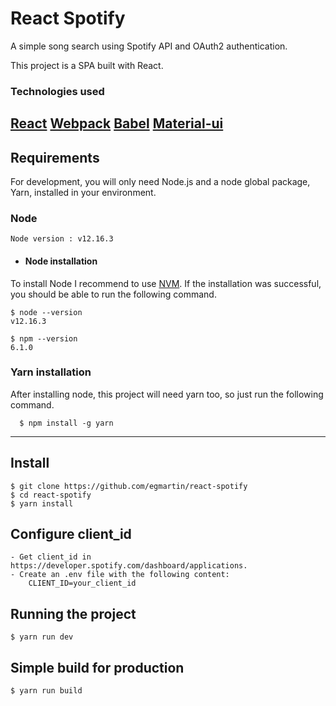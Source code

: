 # React Spotify

A simple song search using Spotify API and OAuth2 authentication. 

This project is a SPA built with React.

### Technologies used
  [React](https://es.reactjs.org/)
  [Webpack](https://webpack.js.org/)
  [Babel](https://babeljs.io/)
  [Material-ui](https://material-ui.com/es/)
---
## Requirements

For development, you will only need Node.js  and a node global package, Yarn, installed in your environment.

### Node
    Node version : v12.16.3
- #### Node installation

To install Node I recommend to use [NVM](https://github.com/nvm-sh/nvm). 
If the installation was successful, you should be able to run the following command.

    $ node --version
    v12.16.3

    $ npm --version
    6.1.0

###
### Yarn installation
  After installing node, this project will need yarn too, so just run the following command.

      $ npm install -g yarn

---

## Install

    $ git clone https://github.com/egmartin/react-spotify
    $ cd react-spotify
    $ yarn install

## Configure client_id
    - Get client_id in https://developer.spotify.com/dashboard/applications.
    - Create an .env file with the following content:
        CLIENT_ID=your_client_id

## Running the project

    $ yarn run dev

## Simple build for production

    $ yarn run build